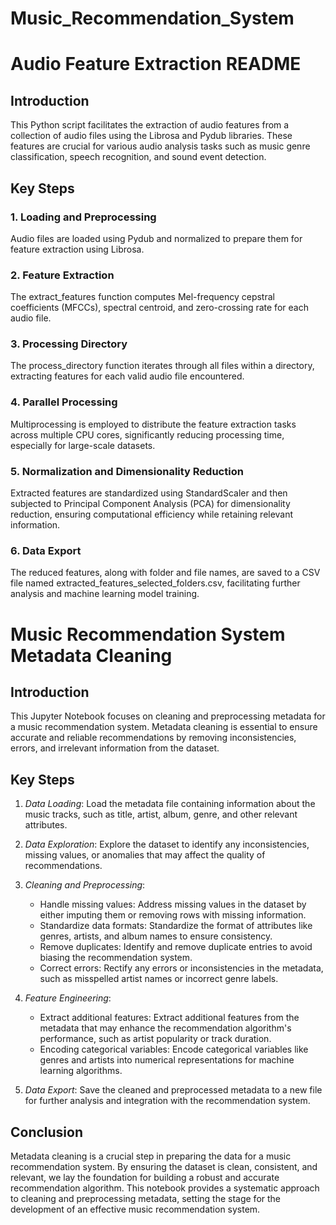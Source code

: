 # Music_Recommendation_System

# Audio Feature Extraction README

## Introduction

This Python script facilitates the extraction of audio features from a collection of audio files using the Librosa and Pydub libraries. These features are crucial for various audio analysis tasks such as music genre classification, speech recognition, and sound event detection.

## Key Steps

### 1. Loading and Preprocessing

Audio files are loaded using Pydub and normalized to prepare them for feature extraction using Librosa.

### 2. Feature Extraction

The extract_features function computes Mel-frequency cepstral coefficients (MFCCs), spectral centroid, and zero-crossing rate for each audio file.

### 3. Processing Directory

The process_directory function iterates through all files within a directory, extracting features for each valid audio file encountered.

### 4. Parallel Processing

Multiprocessing is employed to distribute the feature extraction tasks across multiple CPU cores, significantly reducing processing time, especially for large-scale datasets.

### 5. Normalization and Dimensionality Reduction

Extracted features are standardized using StandardScaler and then subjected to Principal Component Analysis (PCA) for dimensionality reduction, ensuring computational efficiency while retaining relevant information.

### 6. Data Export

The reduced features, along with folder and file names, are saved to a CSV file named extracted_features_selected_folders.csv, facilitating further analysis and machine learning model training.



# Music Recommendation System Metadata Cleaning

## Introduction
This Jupyter Notebook focuses on cleaning and preprocessing metadata for a music recommendation system. Metadata cleaning is essential to ensure accurate and reliable recommendations by removing inconsistencies, errors, and irrelevant information from the dataset. 

## Key Steps
1. *Data Loading*: Load the metadata file containing information about the music tracks, such as title, artist, album, genre, and other relevant attributes.

2. *Data Exploration*: Explore the dataset to identify any inconsistencies, missing values, or anomalies that may affect the quality of recommendations.

3. *Cleaning and Preprocessing*:
   - Handle missing values: Address missing values in the dataset by either imputing them or removing rows with missing information.
   - Standardize data formats: Standardize the format of attributes like genres, artists, and album names to ensure consistency.
   - Remove duplicates: Identify and remove duplicate entries to avoid biasing the recommendation system.
   - Correct errors: Rectify any errors or inconsistencies in the metadata, such as misspelled artist names or incorrect genre labels.

4. *Feature Engineering*:
   - Extract additional features: Extract additional features from the metadata that may enhance the recommendation algorithm's performance, such as artist popularity or track duration.
   - Encoding categorical variables: Encode categorical variables like genres and artists into numerical representations for machine learning algorithms.

5. *Data Export*: Save the cleaned and preprocessed metadata to a new file for further analysis and integration with the recommendation system.

## Conclusion
Metadata cleaning is a crucial step in preparing the data for a music recommendation system. By ensuring the dataset is clean, consistent, and relevant, we lay the foundation for building a robust and accurate recommendation algorithm. This notebook provides a systematic approach to cleaning and preprocessing metadata, setting the stage for the development of an effective music recommendation system.


